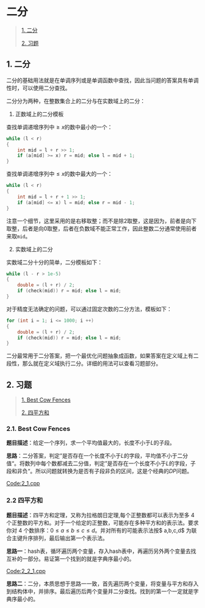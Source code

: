 # 二分

>[1. 二分](#1)
>
>[2. 习题](#2)

<h2 id = "1">
1. 二分
</h2>

二分的基础用法就是在单调序列或是单调函数中查找，因此当问题的答案具有单调性时，可以使用二分查找。

二分分为两种，在整数集合上的二分与在实数域上的二分：

1. 正数域上的二分模板

查找单调递增序列中$\ge x$的数中最小的一个：

```c++
while (l < r)
{
	int mid = l + r >> 1;
	if (a[mid] >= x) r = mid; else l = mid + 1;
}
```

查找单调递增序列中$\le x$的数中最大的一个：

```c++
while (l < r)
{
	int mid = l + r + 1 >> 1;
	if (a[mid] <= x) l = mid; else r = mid - 1;
}
```

 注意一个细节，这里采用的是右移取整；而不是除$2$取整，这是因为，前者是向下取整，后者是向$0$取整，后者在负数域不能正常工作，因此整数二分通常使用前者来取`mid`。

2. 实数域上的二分

实数域二分十分的简单，二分模板如下：

```c++
while (l - r > 1e-5)
{
	double = (l + r) / 2;
	if (check(mid)) r = mid; else l = mid;
}
```

对于精度无法确定的问题，可以通过固定次数的二分方法，模板如下：

```c++
for (int i = 1; i <= 1000; i ++)
{
	double = (l + r) / 2;
	if (check(mid)) r = mid; else l = mid;
}
```

二分最常用于二分答案，把一个最优化问题抽象成函数，如果答案在定义域上有二段性，那么就在定义域执行二分。详细的用法可以查看习题部分。

<h2 id = "2">
2. 习题
</h2>

>[1. Best Cow Fences](#2.1)
>
>[2. 四平方和](#2.2)

<h3 id = "2.1">
2.1. Best Cow Fences
</h3>

**题目描述**：给定一个序列，求一个平均值最大的，长度不小于$L$的子段。

**思路**：二分答案，判定”是否存在一个长度不小于$L$的字段，平均值不小于二分值“。将数列中每个数都减去二分值，判定”是否存在一个长度不小于$L$的字段，子段和非负“。所以问题就转换为是否有子段非负的区间，这是个经典的$DP$问题。

[Code:2_1.cpp](https://github.com/TiredAce/MyNotion/blob/master/Data%20Structures%20and%20Algorithms/Algorithm_set/%E4%BA%8C%E5%88%86/2_1.cpp)

<h3 id = "2.2">
2.2 四平方和
</h3>

**题目描述**：四平方和定理，又称为拉格朗日定理,每个正整数都可以表示为至多 $4$ 个正整数的平方和。对于一个给定的正整数，可能存在多种平方和的表示法。要求你对 $4$ 个数排序：$0≤a≤b≤c≤d$。并对所有的可能表示法按$ a,b,c,d$ 为联合主键升序排列，最后输出第一个表示法。

**思路一**：hash表，循环遍历两个变量，存入hash表中，再遍历另外两个变量去找互补的一部分。易证第一个找到的就是字典序最小的。

[Code:2_2_1.cpp](https://github.com/TiredAce/MyNotion/blob/master/Data%20Structures%20and%20Algorithms/Algorithm_set/%E4%BA%8C%E5%88%86/2_2_1.cpp)

**思路二**：二分，本质思想于思路一一致，首先遍历两个变量，将变量与平方和存入到结构体中，并排序。最后遍历后两个变量并二分查找。找到的第一个一定就是字典序最小的。
